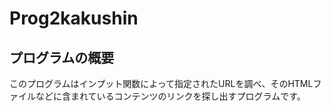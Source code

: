 # Prog2kakushin

<h2>プログラムの概要</h2>
<p>このプログラムはインプット関数によって指定されたURLを調べ、そのHTMLファイルなどに含まれているコンテンツのリンクを探し出すプログラムです。</p>
